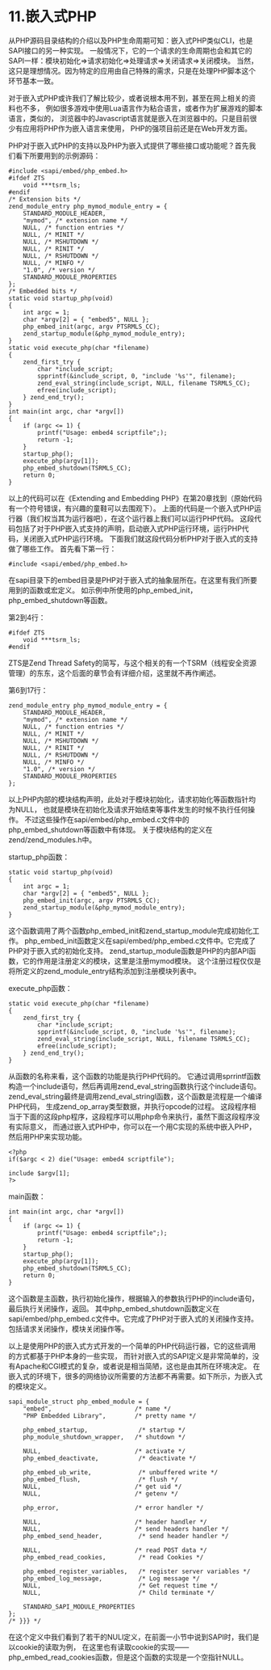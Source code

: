 # 11.嵌入式PHP
从PHP源码目录结构的介绍以及PHP生命周期可知：嵌入式PHP类似CLI，也是SAPI接口的另一种实现。 一般情况下，它的一个请求的生命周期也会和其它的SAPI一样：模块初始化=>请求初始化=>处理请求=>关闭请求=>关闭模块。 当然，这只是理想情况。因为特定的应用由自己特殊的需求，只是在处理PHP脚本这个环节基本一致。

对于嵌入式PHP或许我们了解比较少，或者说根本用不到，甚至在网上相关的资料也不多， 例如很多游戏中使用Lua语言作为粘合语言，或者作为扩展游戏的脚本语言，类似的， 浏览器中的Javascript语言就是嵌入在浏览器中的。只是目前很少有应用将PHP作为嵌入语言来使用， PHP的强项目前还是在Web开发方面。

PHP对于嵌入式PHP的支持以及PHP为嵌入式提供了哪些接口或功能呢？首先我们看下所要用到的示例源码：

    #include <sapi/embed/php_embed.h>
    #ifdef ZTS
        void ***tsrm_ls;
    #endif
    /* Extension bits */
    zend_module_entry php_mymod_module_entry = {
        STANDARD_MODULE_HEADER,
        "mymod", /* extension name */
        NULL, /* function entries */
        NULL, /* MINIT */
        NULL, /* MSHUTDOWN */
        NULL, /* RINIT */
        NULL, /* RSHUTDOWN */
        NULL, /* MINFO */
        "1.0", /* version */
        STANDARD_MODULE_PROPERTIES
    };
    /* Embedded bits */
    static void startup_php(void)
    {
        int argc = 1;
        char *argv[2] = { "embed5", NULL };
        php_embed_init(argc, argv PTSRMLS_CC);
        zend_startup_module(&php_mymod_module_entry);
    }
    static void execute_php(char *filename)
    {
        zend_first_try {
            char *include_script;
            spprintf(&include_script, 0, "include '%s'", filename);
            zend_eval_string(include_script, NULL, filename TSRMLS_CC);
            efree(include_script);
        } zend_end_try();
    }
    int main(int argc, char *argv[])
    {
        if (argc <= 1) {
            printf("Usage: embed4 scriptfile";);
            return -1;
        }
        startup_php();
        execute_php(argv[1]);
        php_embed_shutdown(TSRMLS_CC);
        return 0;
    }

以上的代码可以在《Extending and Embedding PHP》在第20章找到（原始代码有一个符号错误，有兴趣的童鞋可以去围观下）。 上面的代码是一个嵌入式PHP运行器（我们权当其为运行器吧），在这个运行器上我们可以运行PHP代码。 这段代码包括了对于PHP嵌入式支持的声明，启动嵌入式PHP运行环境，运行PHP代码，关闭嵌入式PHP运行环境。 下面我们就这段代码分析PHP对于嵌入式的支持做了哪些工作。 首先看下第一行：

    #include <sapi/embed/php_embed.h>

在sapi目录下的embed目录是PHP对于嵌入式的抽象层所在。在这里有我们所要用到的函数或宏定义。 如示例中所使用的php_embed_init，php_embed_shutdown等函数。

第2到4行：

    #ifdef ZTS
        void ***tsrm_ls;
    #endif

ZTS是Zend Thread Safety的简写，与这个相关的有一个TSRM（线程安全资源管理）的东东，这个后面的章节会有详细介绍，这里就不再作阐述。

第6到17行：

    zend_module_entry php_mymod_module_entry = {
        STANDARD_MODULE_HEADER,
        "mymod", /* extension name */
        NULL, /* function entries */
        NULL, /* MINIT */
        NULL, /* MSHUTDOWN */
        NULL, /* RINIT */
        NULL, /* RSHUTDOWN */
        NULL, /* MINFO */
        "1.0", /* version */
        STANDARD_MODULE_PROPERTIES
    };

以上PHP内部的模块结构声明，此处对于模块初始化，请求初始化等函数指针均为NULL， 也就是模块在初始化及请求开始结束等事件发生的时候不执行任何操作。 不过这些操作在sapi/embed/php_embed.c文件中的php_embed_shutdown等函数中有体现。 关于模块结构的定义在zend/zend_modules.h中。

startup_php函数：

    static void startup_php(void)
    {
        int argc = 1;
        char *argv[2] = { "embed5", NULL };
        php_embed_init(argc, argv PTSRMLS_CC);
        zend_startup_module(&php_mymod_module_entry);
    }

这个函数调用了两个函数php_embed_init和zend_startup_module完成初始化工作。 php_embed_init函数定义在sapi/embed/php_embed.c文件中。它完成了PHP对于嵌入式的初始化支持。 zend_startup_module函数是PHP的内部API函数，它的作用是注册定义的模块，这里是注册mymod模块。 这个注册过程仅仅是将所定义的zend_module_entry结构添加到注册模块列表中。

execute_php函数：

    static void execute_php(char *filename)
    {
        zend_first_try {
            char *include_script;
            spprintf(&include_script, 0, "include '%s'", filename);
            zend_eval_string(include_script, NULL, filename TSRMLS_CC);
            efree(include_script);
        } zend_end_try();
    }

从函数的名称来看，这个函数的功能是执行PHP代码的。 它通过调用sprrintf函数构造一个include语句，然后再调用zend_eval_string函数执行这个include语句。 zend_eval_string最终是调用zend_eval_stringl函数，这个函数是流程是一个编译PHP代码， 生成zend_op_array类型数据，并执行opcode的过程。 这段程序相当于下面的这段php程序，这段程序可以用php命令来执行，虽然下面这段程序没有实际意义， 而通过嵌入式PHP中，你可以在一个用C实现的系统中嵌入PHP，然后用PHP来实现功能。

    <?php
    if($argc < 2) die("Usage: embed4 scriptfile");
     
    include $argv[1];
    ?>

main函数：

    int main(int argc, char *argv[])
    {
        if (argc <= 1) {
            printf("Usage: embed4 scriptfile";);
            return -1;
        }
        startup_php();
        execute_php(argv[1]);
        php_embed_shutdown(TSRMLS_CC);
        return 0;
    }

这个函数是主函数，执行初始化操作，根据输入的参数执行PHP的include语句，最后执行关闭操作，返回。 其中php_embed_shutdown函数定义在sapi/embed/php_embed.c文件中。它完成了PHP对于嵌入式的关闭操作支持。 包括请求关闭操作，模块关闭操作等。

以上是使用PHP的嵌入式方式开发的一个简单的PHP代码运行器，它的这些调用的方式都基于PHP本身的一些实现， 而针对嵌入式的SAPI定义是非常简单的，没有Apache和CGI模式的复杂，或者说是相当简陋，这也是由其所在环境决定。 在嵌入式的环境下，很多的网络协议所需要的方法都不再需要。如下所示，为嵌入式的模块定义。

    sapi_module_struct php_embed_module = {
        "embed",                       /* name */
        "PHP Embedded Library",        /* pretty name */
     
        php_embed_startup,              /* startup */
        php_module_shutdown_wrapper,   /* shutdown */
     
        NULL,                          /* activate */
        php_embed_deactivate,           /* deactivate */
     
        php_embed_ub_write,             /* unbuffered write */
        php_embed_flush,                /* flush */
        NULL,                          /* get uid */
        NULL,                          /* getenv */
     
        php_error,                     /* error handler */
     
        NULL,                          /* header handler */
        NULL,                          /* send headers handler */
        php_embed_send_header,          /* send header handler */
     
        NULL,                          /* read POST data */
        php_embed_read_cookies,         /* read Cookies */
     
        php_embed_register_variables,   /* register server variables */
        php_embed_log_message,          /* Log message */
        NULL,                           /* Get request time */
        NULL,                           /* Child terminate */
     
        STANDARD_SAPI_MODULE_PROPERTIES
    };
    /* }}} */

在这个定义中我们看到了若干的NULl定义，在前面一小节中说到SAPI时，我们是以cookie的读取为例， 在这里也有读取cookie的实现——php_embed_read_cookies函数，但是这个函数的实现是一个空指针NULL。
